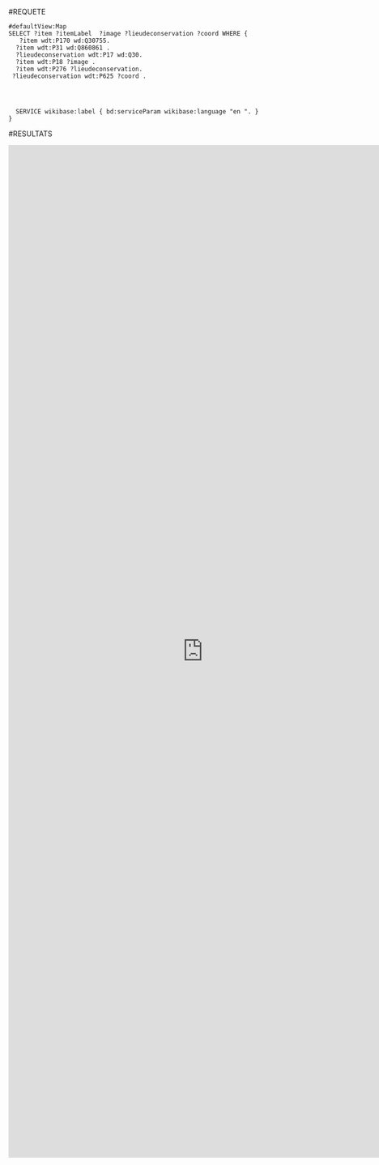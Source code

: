 
#REQUETE
``` sparql
#defaultView:Map
SELECT ?item ?itemLabel  ?image ?lieudeconservation ?coord WHERE { 
   ?item wdt:P170 wd:Q30755.
  ?item wdt:P31 wd:Q860861 .
  ?lieudeconservation wdt:P17 wd:Q30.
  ?item wdt:P18 ?image .
  ?item wdt:P276 ?lieudeconservation.
 ?lieudeconservation wdt:P625 ?coord .


 
  
  SERVICE wikibase:label { bd:serviceParam wikibase:language "en ". }
}
```




#RESULTATS
<iframe style="width: 80vw; height: 50vh; border: none;" src="https://query.wikidata.org/embed.html#%23defaultView%3AMap%0ASELECT%20%3Fitem%20%3FitemLabel%20%20%3Fimage%20%3Flieudeconservation%20%3Fcoord%20WHERE%20%7B%20%0A%20%20%20%3Fitem%20wdt%3AP170%20wd%3AQ30755.%0A%20%20%3Fitem%20wdt%3AP31%20wd%3AQ860861%20.%0A%20%20%3Fitem%20wdt%3AP17%20wd%3AQ30.%0A%20%20%3Fitem%20wdt%3AP18%20%3Fimage%20.%0A%20%20%3Fitem%20wdt%3AP276%20%3Flieudeconservation.%0A%20%3Flieudeconservation%20wdt%3AP625%20%3Fcoord%20.%0A%0A%0A%20%0A%20%20%0A%20%20SERVICE%20wikibase%3Alabel%20%7B%20bd%3AserviceParam%20wikibase%3Alanguage%20%22en%20%22.%20%7D%0A%7D" referrerpolicy="origin" sandbox="allow-scripts allow-same-origin allow-popups" ></iframe>
